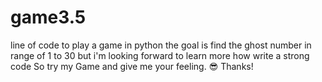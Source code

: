 # game3.5
line of code to play a game in python 
the goal is find the ghost number in range of 1 to 30
but i'm looking forward to learn more how write a strong code
So try my Game and give me your feeling. 😎
Thanks!
